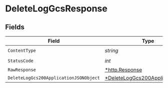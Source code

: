 # DeleteLogGcsResponse


## Fields

| Field                                                                                        | Type                                                                                         | Required                                                                                     | Description                                                                                  |
| -------------------------------------------------------------------------------------------- | -------------------------------------------------------------------------------------------- | -------------------------------------------------------------------------------------------- | -------------------------------------------------------------------------------------------- |
| `ContentType`                                                                                | *string*                                                                                     | :heavy_check_mark:                                                                           | N/A                                                                                          |
| `StatusCode`                                                                                 | *int*                                                                                        | :heavy_check_mark:                                                                           | N/A                                                                                          |
| `RawResponse`                                                                                | [*http.Response](https://pkg.go.dev/net/http#Response)                                       | :heavy_minus_sign:                                                                           | N/A                                                                                          |
| `DeleteLogGcs200ApplicationJSONObject`                                                       | [*DeleteLogGcs200ApplicationJSON](../../models/operations/deleteloggcs200applicationjson.md) | :heavy_minus_sign:                                                                           | OK                                                                                           |